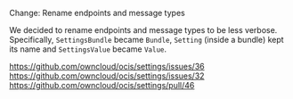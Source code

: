 Change: Rename endpoints and message types

We decided to rename endpoints and message types to be less verbose. Specifically, `SettingsBundle` became `Bundle`,
`Setting` (inside a bundle) kept its name and `SettingsValue` became `Value`.

<https://github.com/owncloud/ocis/settings/issues/36>
<https://github.com/owncloud/ocis/settings/issues/32>
<https://github.com/owncloud/ocis/settings/pull/46>
